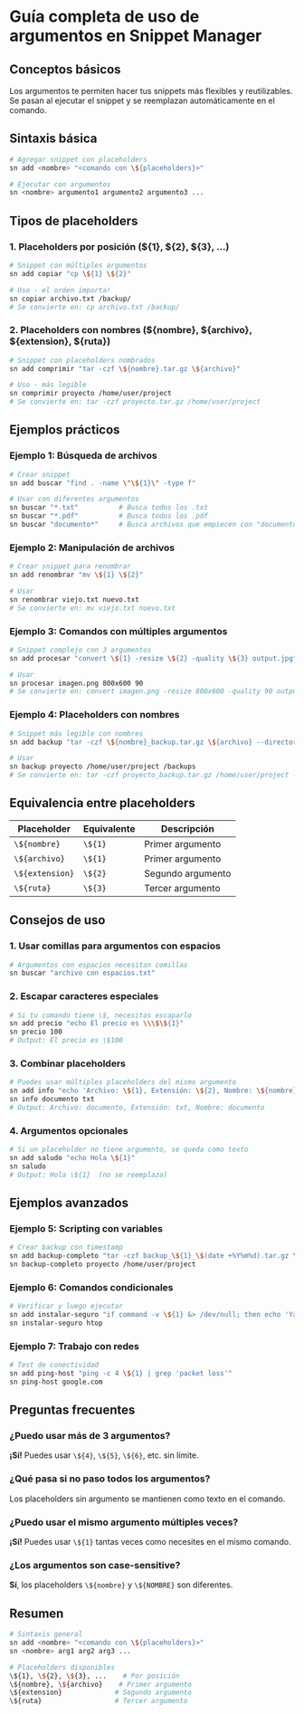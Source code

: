 # Guía completa de uso de argumentos en Snippet Manager

## Conceptos básicos

Los argumentos te permiten hacer tus snippets más flexibles y reutilizables. Se pasan al ejecutar el snippet y se reemplazan automáticamente en el comando.

## Sintaxis básica

```bash
# Agregar snippet con placeholders
sn add <nombre> "<comando con \${placeholders}>"

# Ejecutar con argumentos
sn <nombre> argumento1 argumento2 argumento3 ...
```

## Tipos de placeholders

### 1. Placeholders por posición (\${1}, \${2}, \${3}, ...)

```bash
# Snippet con múltiples argumentos
sn add copiar "cp \${1} \${2}"

# Uso - el orden importa!
sn copiar archivo.txt /backup/
# Se convierte en: cp archivo.txt /backup/
```

### 2. Placeholders con nombres (\${nombre}, \${archivo}, \${extension}, \${ruta})

```bash
# Snippet con placeholders nombrados
sn add comprimir "tar -czf \${nombre}.tar.gz \${archivo}"

# Uso - más legible
sn comprimir proyecto /home/user/project
# Se convierte en: tar -czf proyecto.tar.gz /home/user/project
```

## Ejemplos prácticos

### Ejemplo 1: Búsqueda de archivos

```bash
# Crear snippet
sn add buscar "find . -name \"\${1}\" -type f"

# Usar con diferentes argumentos
sn buscar "*.txt"          # Busca todos los .txt
sn buscar "*.pdf"          # Busca todos los .pdf  
sn buscar "documento*"     # Busca archivos que empiecen con "documento"
```

### Ejemplo 2: Manipulación de archivos

```bash
# Crear snippet para renombrar
sn add renombrar "mv \${1} \${2}"

# Usar
sn renombrar viejo.txt nuevo.txt
# Se convierte en: mv viejo.txt nuevo.txt
```

### Ejemplo 3: Comandos con múltiples argumentos

```bash
# Snippet complejo con 3 argumentos
sn add procesar "convert \${1} -resize \${2} -quality \${3} output.jpg"

# Usar
sn procesar imagen.png 800x600 90
# Se convierte en: convert imagen.png -resize 800x600 -quality 90 output.jpg
```

### Ejemplo 4: Placeholders con nombres

```bash
# Snippet más legible con nombres
sn add backup "tar -czf \${nombre}_backup.tar.gz \${archivo} --directory=\${ruta}"

# Usar
sn backup proyecto /home/user/project /backups
# Se convierte en: tar -czf proyecto_backup.tar.gz /home/user/project --directory=/backups
```

## Equivalencia entre placeholders

| Placeholder | Equivalente | Descripción |
|------------|-------------|-------------|
| `\${nombre}` | `\${1}` | Primer argumento |
| `\${archivo}` | `\${1}` | Primer argumento |
| `\${extension}` | `\${2}` | Segundo argumento |
| `\${ruta}` | `\${3}` | Tercer argumento |

## Consejos de uso

### 1. Usar comillas para argumentos con espacios

```bash
# Argumentos con espacios necesitan comillas
sn buscar "archivo con espacios.txt"
```

### 2. Escapar caracteres especiales

```bash
# Si tu comando tiene \$, necesitas escaparlo
sn add precio "echo El precio es \\\$\${1}"
sn precio 100
# Output: El precio es \$100
```

### 3. Combinar placeholders

```bash
# Puedes usar múltiples placeholders del mismo argumento
sn add info "echo 'Archivo: \${1}, Extensión: \${2}, Nombre: \${nombre}'"
sn info documento txt
# Output: Archivo: documento, Extensión: txt, Nombre: documento
```

### 4. Argumentos opcionales

```bash
# Si un placeholder no tiene argumento, se queda como texto
sn add saludo "echo Hola \${1}"
sn saludo
# Output: Hola \${1}  (no se reemplaza)
```

## Ejemplos avanzados

### Ejemplo 5: Scripting con variables

```bash
# Crear backup con timestamp
sn add backup-completo "tar -czf backup_\${1}_\$(date +%Y%m%d).tar.gz \${2} && echo Backup de \${nombre} completado"
sn backup-completo proyecto /home/user/project
```

### Ejemplo 6: Comandos condicionales

```bash
# Verificar y luego ejecutar
sn add instalar-seguro "if command -v \${1} &> /dev/null; then echo 'Ya instalado'; else sudo apt install -y \${1}; fi"
sn instalar-seguro htop
```

### Ejemplo 7: Trabajo con redes

```bash
# Test de conectividad
sn add ping-host "ping -c 4 \${1} | grep 'packet loss'"
sn ping-host google.com
```

## Preguntas frecuentes

### ¿Puedo usar más de 3 argumentos?
**¡Sí!** Puedes usar `\${4}`, `\${5}`, `\${6}`, etc. sin límite.

### ¿Qué pasa si no paso todos los argumentos?
Los placeholders sin argumento se mantienen como texto en el comando.

### ¿Puedo usar el mismo argumento múltiples veces?
**¡Sí!** Puedes usar `\${1}` tantas veces como necesites en el mismo comando.

### ¿Los argumentos son case-sensitive?
**Sí**, los placeholders `\${nombre}` y `\${NOMBRE}` son diferentes.

## Resumen

```bash
# Sintaxis general
sn add <nombre> "<comando con \${placeholders}>"
sn <nombre> arg1 arg2 arg3 ...

# Placeholders disponibles
\${1}, \${2}, \${3}, ...    # Por posición
\${nombre}, \${archivo}    # Primer argumento  
\${extension}             # Segundo argumento
\${ruta}                  # Tercer argumento
```
